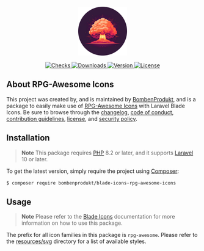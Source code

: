 <p align="center">
    <a href="https://bombenprodukt.com" target="_blank">
        <img src="https://raw.githubusercontent.com/BombenProdukt/assets/main/logo-text.svg" width="128" alt="BombenProdukt Logo" />
    </a>
</p>

<p align="center">
    <a href="https://github.com/BombenProdukt/blade-icons-rpg-awesome-icons/actions">
        <img src="https://badge.sh/github/check-runs/BombenProdukt/blade-icons-rpg-awesome-icons" alt="Checks" />
    </a>
    <a href="https://packagist.org/packages/bombenprodukt/blade-icons-rpg-awesome-icons">
        <img src="https://badge.sh/packagist/downloads/BombenProdukt/blade-icons-rpg-awesome-icons" alt="Downloads" />
    </a>
    <a href="https://packagist.org/packages/bombenprodukt/blade-icons-rpg-awesome-icons">
        <img src="https://badge.sh/packagist/version/BombenProdukt/blade-icons-rpg-awesome-icons" alt="Version" />
    </a>
    <a href="https://packagist.org/packages/bombenprodukt/blade-icons-rpg-awesome-icons">
        <img src="https://badge.sh/packagist/license/BombenProdukt/blade-icons-rpg-awesome-icons" alt="License" />
    </a>
</p>

## About RPG-Awesome Icons

This project was created by, and is maintained by [BombenProdukt](https://github.com/BombenProdukt), and is a package to easily make use of [RPG-Awesome Icons](https://github.com/nagoshiashumari/rpg-awesome-raw/) with Laravel Blade Icons. Be sure to browse through the [changelog](CHANGELOG.md), [code of conduct](.github/CODE_OF_CONDUCT.md), [contribution guidelines](.github/CONTRIBUTING.md), [license](LICENSE), and [security policy](.github/SECURITY.md).

## Installation

> **Note**
> This package requires [PHP](https://www.php.net/) 8.2 or later, and it supports [Laravel](https://laravel.com/) 10 or later.

To get the latest version, simply require the project using [Composer](https://getcomposer.org/):

```bash
$ composer require bombenprodukt/blade-icons-rpg-awesome-icons
```

## Usage

> **Note**
> Please refer to the [Blade Icons](https://github.com/BombenProdukt/blade-icons) documentation for more information on how to use this package.

The prefix for all icon families in this package is `rpg-awesome`. Please refer to the [resources/svg](/resources/svg) directory for a list of available styles.
